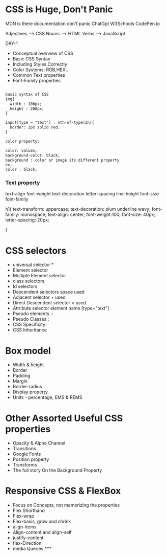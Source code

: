 # CSS is Huge, Don't Panic


MDN is there documentation don't panic
ChatGpt
W3Schools
CodePen.io

 Adjectives --> CSS
 Nouns --> HTML
 Verbs --> JavaScript



DAY-1
- Conceptual overview of CSS
- Basic CSS Syntax
- Including Styles Correctly
- Color Systems: RGB,HEX..
- Common Text properties
- Font-Family properties

```html

basic syntax of CSS
img{
  width : 100px;
  height : 200px;
}

input[type = "text"] : nth-of-type(2n){
  border: 2px solid red;
}

color property:

color: values;
background-color: black;
background : color or image its different property
ex:
color : black;


```
### Text property
text-align
font-weight
text-decoration
letter-spacing
line-height
font-size
font-family

h1{
    text-transform: uppercase;
    text-decoration: plum underline wavy;
    font-family: monospace;
    text-align: center;
    font-weight:100;
    font-size: 40px;
    letter-spacing: 20px;

}




# CSS selectors


- universal selector *
- Element selector
- Multiple Element selector
- class selectors
- Id selectors
- Descendent selectors space used
- Adjacent selector + used
- Direct Descendent selector > used
- Attribute selector element name  [type="text"]
- Pseudo elements ::
- Pseudo Classes :
- CSS Specificity
- CSS Inheritance




# Box model
- Width & height
- Border
- Padding
- Margin
- Border-radius
- Display property
- Units - percentage, EMS & REMS









# Other Assorted Useful CSS properties


- Opacity & Alpha Channel
- Transitions
- Google Fonts
- Position property
- Transforms
- The full story On the Background Property







# Responsive CSS & FlexBox


- Focus on Concepts, not memorizing the properties
- Flex Shorthand
- Flex-wrap
- Flex-basis, grow and shrink
- align-items
- Align-content and align-self
- justify-content
- flex-Direction
- media Queries ***
